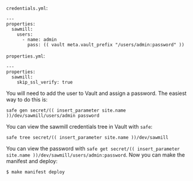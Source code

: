 `credentials.yml`:

```
---
properties:
  sawmill:
    users:
      - name: admin
        pass: (( vault meta.vault_prefix "/users/admin:password" ))
```

`properties.yml`:

```
---
properties:
  sawmill:
    skip_ssl_verify: true
```

You will need to add the user to Vault and assign a password. The easiest way to do this is:

```
safe gen secret/(( insert_parameter site.name ))/dev/sawmill/users/admin password

```

You can view the sawmill credentials tree in Vault with `safe`:

```
safe tree secret/(( insert_parameter site.name ))/dev/sawmill
```

You can view the password with `safe get secret/(( insert_parameter site.name ))/dev/sawmill/users/admin:password`. Now you can make the manifest and deploy:

```
$ make manifest deploy
```
